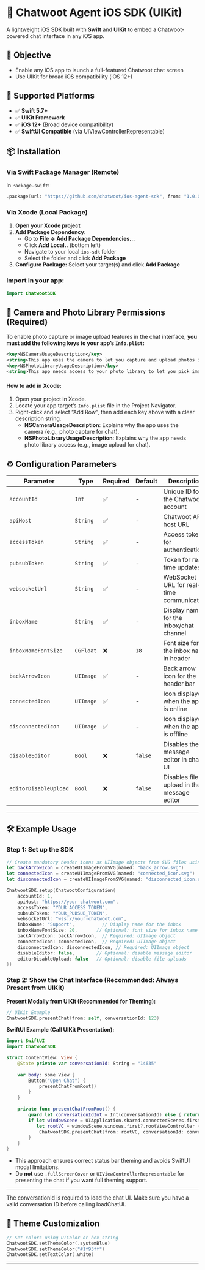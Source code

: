 # 💬 Chatwoot Agent iOS SDK (UIKit)

A lightweight iOS SDK built with **Swift** and **UIKit** to embed a Chatwoot-powered chat interface in any iOS app.



## 🎯 Objective

- Enable any iOS app to launch a full-featured Chatwoot chat screen
- Use UIKit for broad iOS compatibility (iOS 12+)

## 🧱 Supported Platforms

- ✅ **Swift 5.7+**
- ✅ **UIKit Framework**
- ✅ **iOS 12+** (Broad device compatibility)
- ✅ **SwiftUI Compatible** (via UIViewControllerRepresentable)



## 📦 Installation

### **Via Swift Package Manager (Remote)**

In `Package.swift`:

```swift
.package(url: "https://github.com/chatwoot/ios-agent-sdk", from: "1.0.0")
```

### **Via Xcode (Local Package)**

1. **Open your Xcode project**
2. **Add Package Dependency:**
   - Go to **File → Add Package Dependencies...**
   - Click **Add Local..** (bottom left)
   - Navigate to your local `ios-sdk` folder
   - Select the folder and click **Add Package**
3. **Configure Package:** Select your target(s) and click **Add Package**

### **Import in your app:**

```swift
import ChatwootSDK
```



## 📸 Camera and Photo Library Permissions (Required)

To enable photo capture or image upload features in the chat interface, **you must add the following keys to your app’s `Info.plist`:**

```xml
<key>NSCameraUsageDescription</key>
<string>This app uses the camera to let you capture and upload photos in chat.</string>
<key>NSPhotoLibraryUsageDescription</key>
<string>This app needs access to your photo library to let you pick images for chat.</string>
```

#### How to add in Xcode:

1. Open your project in Xcode.
2. Locate your app target’s `Info.plist` file in the Project Navigator.
3. Right-click and select “Add Row”, then add each key above with a clear description string.
   - **NSCameraUsageDescription**: Explains why the app uses the camera (e.g., photo capture for chat).
   - **NSPhotoLibraryUsageDescription**: Explains why the app needs photo library access (e.g., image upload for chat).



## ⚙️ Configuration Parameters

| Parameter             | Type      | Required | Default | Description                                 |
|----------------------|-----------|----------|---------|---------------------------------------------|
| `accountId`          | `Int`     | ✅        | -       | Unique ID for the Chatwoot account          |
| `apiHost`            | `String`  | ✅        | -       | Chatwoot API host URL                       |
| `accessToken`        | `String`  | ✅        | -       | Access token for authentication             |
| `pubsubToken`        | `String`  | ✅        | -       | Token for real-time updates                 |
| `websocketUrl`       | `String`  | ✅        | -       | WebSocket URL for real-time communication   |
| `inboxName`          | `String`  | ✅        | -       | Display name for the inbox/chat channel     |
| `inboxNameFontSize`  | `CGFloat` | ❌        | `18`    | Font size for the inbox name in header      |
| `backArrowIcon`      | `UIImage` | ✅        | -       | Back arrow icon for the header bar          |
| `connectedIcon`      | `UIImage` | ✅        | -       | Icon displayed when the app is online       |
| `disconnectedIcon`   | `UIImage` | ✅        | -       | Icon displayed when the app is offline      |
| `disableEditor`      | `Bool`    | ❌        | `false` | Disables the message editor in chat UI      |
| `editorDisableUpload`| `Bool`    | ❌        | `false` | Disables file upload in the message editor  |

---

## 🛠️ Example Usage

### Step 1: Set up the SDK

```swift
// Create mandatory header icons as UIImage objects from SVG files using SVGKit
let backArrowIcon = createUIImageFromSVG(named: "back_arrow.svg")
let connectedIcon = createUIImageFromSVG(named: "connected_icon.svg")
let disconnectedIcon = createUIImageFromSVG(named: "disconnected_icon.svg")

ChatwootSDK.setup(ChatwootConfiguration(
    accountId: 1,
    apiHost: "https://your-chatwoot.com",
    accessToken: "YOUR_ACCESS_TOKEN",
    pubsubToken: "YOUR_PUBSUB_TOKEN",
    websocketUrl: "wss://your-chatwoot.com",
    inboxName: "Support",          // Display name for the inbox
    inboxNameFontSize: 20,       // Optional: font size for inbox name (default: 18)
    backArrowIcon: backArrowIcon,  // Required: UIImage object
    connectedIcon: connectedIcon,  // Required: UIImage object
    disconnectedIcon: disconnectedIcon, // Required: UIImage object
    disableEditor: false,        // Optional: disable message editor
    editorDisableUpload: false   // Optional: disable file uploads
))
```

### Step 2: Show the Chat Interface (Recommended: Always Present from UIKit)

**Present Modally from UIKit (Recommended for Theming):**

```swift
// UIKit Example
ChatwootSDK.presentChat(from: self, conversationId: 123)
```

**SwiftUI Example (Call UIKit Presentation):**

```swift
import SwiftUI
import ChatwootSDK

struct ContentView: View {
    @State private var conversationId: String = "14635"
    
    var body: some View {
        Button("Open Chat") {
            presentChatFromRoot()
        }
    }
    
    private func presentChatFromRoot() {
        guard let conversationIdInt = Int(conversationId) else { return }
        if let windowScene = UIApplication.shared.connectedScenes.first as? UIWindowScene,
           let rootVC = windowScene.windows.first?.rootViewController {
            ChatwootSDK.presentChat(from: rootVC, conversationId: conversationIdInt)
        }
    }
}
```

- This approach ensures correct status bar theming and avoids SwiftUI modal limitations.
- Do **not** use `.fullScreenCover` or `UIViewControllerRepresentable` for presenting the chat if you want full theming support.

---

The conversationId is required to load the chat UI. Make sure you have a valid conversation ID before calling loadChatUI.

## 🎨 Theme Customization

```swift
// Set colors using UIColor or hex string
ChatwootSDK.setThemeColor(.systemBlue)
ChatwootSDK.setThemeColor("#1f93ff")
ChatwootSDK.setTextColor(.white)
```

---